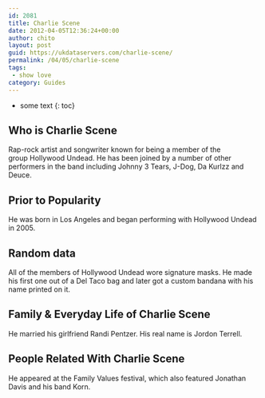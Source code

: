 ```yaml
---
id: 2081
title: Charlie Scene
date: 2012-04-05T12:36:24+00:00
author: chito
layout: post
guid: https://ukdataservers.com/charlie-scene/
permalink: /04/05/charlie-scene
tags:
 - show love
category: Guides
---
```


* some text
{: toc}


## Who is  Charlie Scene
                  
                  
                  
Rap-rock artist and songwriter known for being a member of the group Hollywood Undead. He has been joined by a number of other performers in the band including Johnny 3 Tears, J-Dog, Da Kurlzz and Deuce. 
                  
                
                
                
## Prior to Popularity 
                  
                  
                  
He was born in Los Angeles and began performing with Hollywood Undead in 2005. 
                  
                
                
                
## Random data 
                  
                  
                  
All of the members of Hollywood Undead wore signature masks. He made his first one out of a Del Taco bag and later got a custom bandana with his name printed on it.
                  
                
                
                
## Family & Everyday Life of Charlie Scene
                  
                  
                  
He married his girlfriend Randi Pentzer. His real name is Jordon Terrell.
                  
                
                
                
## People Related With  Charlie Scene
                  
                  
                  
He appeared at the Family Values festival, which also featured Jonathan Davis and his band Korn. 
                  
                
              
            
          
          
          
    
    
  
